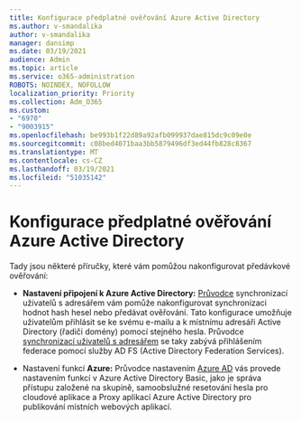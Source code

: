 ```yaml
---
title: Konfigurace předplatné ověřování Azure Active Directory
ms.author: v-smandalika
author: v-smandalika
manager: dansimp
ms.date: 03/19/2021
audience: Admin
ms.topic: article
ms.service: o365-administration
ROBOTS: NOINDEX, NOFOLLOW
localization_priority: Priority
ms.collection: Adm_O365
ms.custom:
- "6970"
- "9003915"
ms.openlocfilehash: be993b1f22d89a92afb099937dae815dc9c09e0e
ms.sourcegitcommit: c08bed4071baa3bb5879496df3ed44fb828c8367
ms.translationtype: MT
ms.contentlocale: cs-CZ
ms.lasthandoff: 03/19/2021
ms.locfileid: "51035142"
---
```

# <a name="configure-azure-active-directory-pass-through-authentication"></a>Konfigurace předplatné ověřování Azure Active Directory

Tady jsou některé příručky, které vám pomůžou nakonfigurovat předávkové ověřování:

- **Nastavení připojení k Azure Active Directory:** [Průvodce](https://admin.microsoft.com/AdminPortal/Home) synchronizací uživatelů s adresářem vám pomůže nakonfigurovat synchronizaci hodnot hash hesel nebo předávat ověřování. Tato konfigurace umožňuje uživatelům přihlásit se ke svému e-mailu a k místnímu adresáři Active Directory (řadiči domény) pomocí stejného hesla.  Průvodce [synchronizací uživatelů s adresářem](https://admin.microsoft.com/AdminPortal/Home) se taky zabývá přihlášením federace pomocí služby AD FS (Active Directory Federation Services).

- Nastavení funkcí **Azure:** Průvodce nastavením [Azure AD](https://admin.microsoft.com/adminportal/home#/modernonboarding/azureadsetup) vás provede nastavením funkcí v Azure Active Directory Basic, jako je správa přístupu založené na skupině, samoobslužné resetování hesla pro cloudové aplikace a Proxy aplikací Azure Active Directory pro publikování místních webových aplikací.


